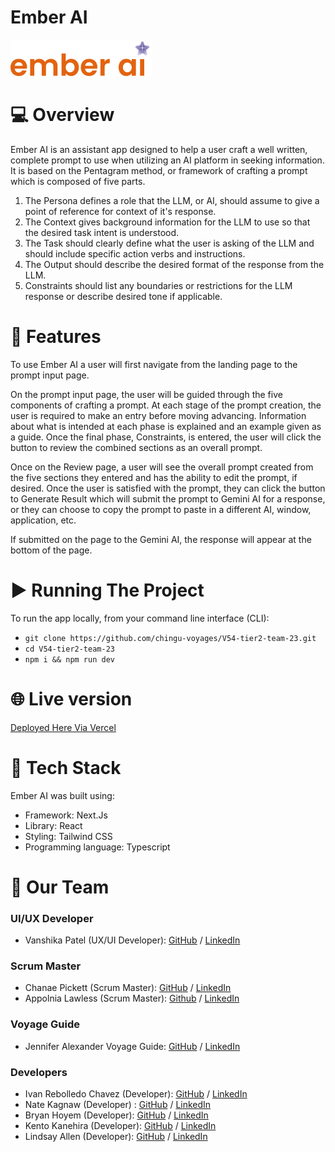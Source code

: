 # Ember AI
![Ember AI](./public/images/logo.svg)

# 💻 Overview

Ember AI is an assistant app designed to help a user craft a well written, complete prompt to use when utilizing an AI platform in seeking information.
It is based on the Pentagram method, or framework of crafting a prompt which is composed of five parts.
1. The Persona defines a role that the LLM, or AI, should assume to give a point of reference for context of it's response.
2. The Context gives background information for the LLM to use so that the desired task intent is understood.
3. The Task should clearly define what the user is asking of the LLM and should include specific action verbs and instructions.
4. The Output should describe the desired format of the response from the LLM.
5. Constraints should list any boundaries or restrictions for the LLM response or describe desired tone if applicable.


# 📲 Features

To use Ember AI a user will first navigate from the landing page to the prompt input page.

On the prompt input page, the user will be guided through the five components of crafting a prompt.
At each stage of the prompt creation, the user is required to make an entry before moving advancing. 
Information about what is intended at each phase is explained and an example given as a guide.
Once the final phase, Constraints, is entered, the user will click the button to review the combined sections as an overall prompt.

Once on the Review page, a user will see the overall prompt created from the five sections they entered and has the ability to edit the prompt, if desired.
Once the user is satisfied with the prompt, they can click the button to Generate Result which will submit the prompt to Gemini AI for a response, or they can choose to copy the prompt to paste in a different AI, window, application, etc.

If submitted on the page to the Gemini AI, the response will appear at the bottom of the page.

# ▶️ Running The Project

To run the app locally, from your command line interface (CLI): 
- `git clone https://github.com/chingu-voyages/V54-tier2-team-23.git`
- `cd V54-tier2-team-23`
- `npm i && npm run dev`

# 🌐 Live version

[Deployed Here Via Vercel](https://ember-ai.vercel.app/)

# 🧰 Tech Stack

Ember AI was built using:

- Framework: Next.Js
- Library: React
- Styling: Tailwind CSS
- Programming language: Typescript

# 👥 Our Team

### UI/UX Developer

- Vanshika Patel (UX/UI Developer): [GitHub](https://github.com/vanshika-99) / [LinkedIn](https://linkedin.com/in/vanshikapatel)

### Scrum Master

- Chanae Pickett (Scrum Master): [GitHub](https://github.com/chanaelynease) / [LinkedIn](https://linkedin.com/in/chanaepickett)
- Appolnia Lawless (Scrum Master): [Github](https://github.com/applelaw20) / [LinkedIn](https://www.linkedin.com/in/appolnialawless/)

### Voyage Guide

- Jennifer Alexander Voyage Guide: [GitHub](https://github.com/jenny-alexander) / [LinkedIn](https://www.linkedin.com/in/jenny-alexander/)

### Developers

- Ivan Rebolledo Chavez (Developer): [GitHub](https://github.com/ivannissimrch) / [LinkedIn](https://www.linkedin.com/in/ivan-rebolledo-012b17244/)
- Nate Kagnaw (Developer) : [GitHub](https://github.com/natnaelsisay) / [LinkedIn](https://www.linkedin.com/in/natnael-kagnaw/)
- Bryan Hoyem (Developer): [GitHub](https://github.com/bhoyem) / [LinkedIn](https://www.linkedin.com/in/bhoyem/)
- Kento Kanehira (Developer): [GitHub](https://github.com/kento-ix) / [LinkedIn](https://www.linkedin.com/in/kento-kanehira-ixx/)
- Lindsay Allen (Developer): [GitHub](https://github.com/lkallen) / [LinkedIn](https://www.linkedin.com/in/lindsay-allen-54b46937/)





